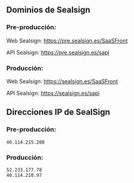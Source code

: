 ## Dominios de Sealsign
 
### Pre-producción:
Web Sealsign: https://pre.sealsign.es/SaaSFront

API Sealsign: https://pre.sealsign.es/sapi
### Producción:
Web Sealsign: https://sealsign.es/SaaSFront

API Sealsign: https://sealsign.es/sapi
 
 
## Direcciones IP de SealSign
 
### Pre-producción:
```
40.114.215.208
```
 
### Producción:
```
52.233.177.78
40.114.210.97
```